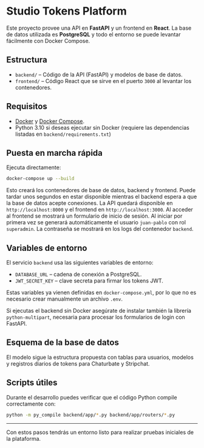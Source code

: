 # Studio Tokens Platform

Este proyecto provee una API en **FastAPI** y un frontend en **React**. La base de datos utilizada es **PostgreSQL** y todo el entorno se puede levantar fácilmente con Docker Compose.

## Estructura
- `backend/` – Código de la API (FastAPI) y modelos de base de datos.
- `frontend/` – Código React que se sirve en el puerto `3000` al levantar los contenedores.

## Requisitos
- [Docker](https://docs.docker.com/get-docker/) y [Docker Compose](https://docs.docker.com/compose/).
- Python 3.10 si deseas ejecutar sin Docker (requiere las dependencias listadas en `backend/requirements.txt`)

## Puesta en marcha rápida
Ejecuta directamente:

```bash
docker-compose up --build
```

Esto creará los contenedores de base de datos, backend y frontend. Puede tardar unos segundos en estar disponible mientras el backend espera a que la base de datos acepte conexiones.
La API quedará disponible en `http://localhost:8000` y el frontend en `http://localhost:3000`.
Al acceder al frontend se mostrará un formulario de inicio de sesión.
Al iniciar por primera vez se generará automáticamente el usuario `juan-pablo` con rol `superadmin`. La contraseña se mostrará en los logs del contenedor `backend`.

## Variables de entorno
El servicio `backend` usa las siguientes variables de entorno:
- `DATABASE_URL` – cadena de conexión a PostgreSQL.
- `JWT_SECRET_KEY` – clave secreta para firmar los tokens JWT.

Estas variables ya vienen definidas en `docker-compose.yml`, por lo que no es necesario crear manualmente un archivo `.env`.

Si ejecutas el backend sin Docker asegúrate de instalar también la librería `python-multipart`, necesaria para procesar los formularios de login con FastAPI.

## Esquema de la base de datos
El modelo sigue la estructura propuesta con tablas para usuarios, modelos y registros diarios de tokens para Chaturbate y Stripchat.

## Scripts útiles
Durante el desarrollo puedes verificar que el código Python compile correctamente con:

```bash
python -m py_compile backend/app/*.py backend/app/routers/*.py
```

---

Con estos pasos tendrás un entorno listo para realizar pruebas iniciales de la plataforma.
